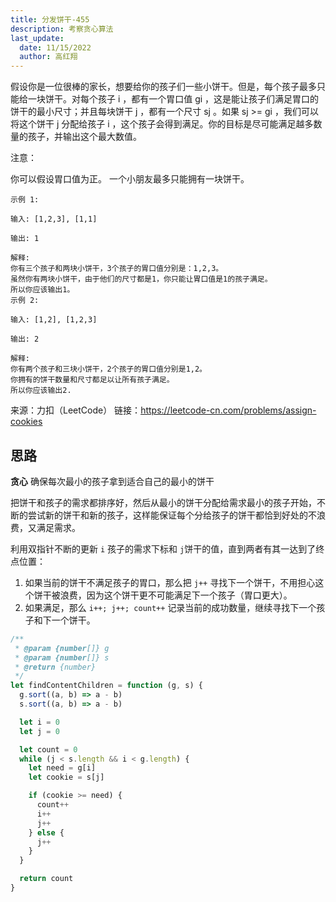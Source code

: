 ```yaml
---
title: 分发饼干-455
description: 考察贪心算法
last_update:
  date: 11/15/2022
  author: 高红翔
---
```


假设你是一位很棒的家长，想要给你的孩子们一些小饼干。但是，每个孩子最多只能给一块饼干。对每个孩子 i ，都有一个胃口值 gi ，这是能让孩子们满足胃口的饼干的最小尺寸；并且每块饼干 j ，都有一个尺寸 sj 。如果 sj >= gi ，我们可以将这个饼干 j 分配给孩子 i ，这个孩子会得到满足。你的目标是尽可能满足越多数量的孩子，并输出这个最大数值。

注意：

你可以假设胃口值为正。
一个小朋友最多只能拥有一块饼干。

```
示例 1:

输入: [1,2,3], [1,1]

输出: 1

解释:
你有三个孩子和两块小饼干，3个孩子的胃口值分别是：1,2,3。
虽然你有两块小饼干，由于他们的尺寸都是1，你只能让胃口值是1的孩子满足。
所以你应该输出1。
示例 2:

输入: [1,2], [1,2,3]

输出: 2

解释:
你有两个孩子和三块小饼干，2个孩子的胃口值分别是1,2。
你拥有的饼干数量和尺寸都足以让所有孩子满足。
所以你应该输出2.
```

来源：力扣（LeetCode）
链接：https://leetcode-cn.com/problems/assign-cookies

## 思路

**贪心** 确保每次最小的孩子拿到适合自己的最小的饼干

把饼干和孩子的需求都排序好，然后从最小的饼干分配给需求最小的孩子开始，不断的尝试新的饼干和新的孩子，这样能保证每个分给孩子的饼干都恰到好处的不浪费，又满足需求。

利用双指针不断的更新 `i` 孩子的需求下标和 `j`饼干的值，直到两者有其一达到了终点位置：

1. 如果当前的饼干不满足孩子的胃口，那么把 `j++` 寻找下一个饼干，不用担心这个饼干被浪费，因为这个饼干更不可能满足下一个孩子（胃口更大）。
2. 如果满足，那么 `i++; j++; count++` 记录当前的成功数量，继续寻找下一个孩子和下一个饼干。

```js
/**
 * @param {number[]} g
 * @param {number[]} s
 * @return {number}
 */
let findContentChildren = function (g, s) {
  g.sort((a, b) => a - b)
  s.sort((a, b) => a - b)

  let i = 0
  let j = 0

  let count = 0
  while (j < s.length && i < g.length) {
    let need = g[i]
    let cookie = s[j]

    if (cookie >= need) {
      count++
      i++
      j++
    } else {
      j++
    }
  }

  return count
}
```
